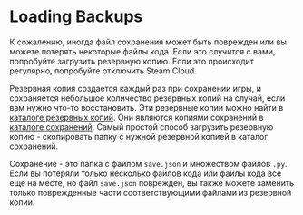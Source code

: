 # Loading Backups
К сожалению, иногда файл сохранения может быть поврежден или вы можете потерять некоторые файлы кода. Если это случится с вами, попробуйте загрузить резервную копию. Если это происходит регулярно, попробуйте отключить Steam Cloud.

Резервная копия создается каждый раз при сохранении игры, и сохраняется небольшое количество резервных копий на случай, если вам нужно что-то восстановить.
Эти резервные копии можно найти в [каталоге резервных копий](persistent_data_path/Backup). Они являются копиями сохранений в [каталоге сохранений](persistent_data_path/Saves).
Самый простой способ загрузить резервную копию - скопировать папку с нужной резервной копией в каталог сохранений.

Сохранение - это папка с файлом `save.json` и множеством файлов `.py`.
Если вы потеряли только несколько файлов кода или файлы кода все еще на месте, но файл `save.json` поврежден, вы также можете заменить только поврежденные части соответствующими файлами из резервной копии.
